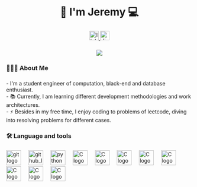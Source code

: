 <h1 align="center">👋 I'm Jeremy 💻</h1>

###

<div align="center">
  <a href="https://www.linkedin.com/in/jeremy-arriagada-a3424b246/">
    <img  src="https://img.shields.io/static/v1?message=LinkedIn&logo=linkedin&label=&color=0077B5&logoColor=white&labelColor=&style=for-the-badge" hrel="https://www.linkedin.com/in/jeremy-arriagada-a3424b246/" height="25" alt="linkedin logo"  >
  </a>
  <img src="https://img.shields.io/static/v1?message=Discord&logo=discord&label=&color=7289DA&logoColor=white&labelColor=&style=for-the-badge" height="25" alt="discord logo"  />
</div>

###

<div align="center">
  <img src="https://visitor-badge.laobi.icu/badge?page_id=jeremy12go.jeremy12go&"  />
</div>

###

<h3 align="left">👨🏻‍💻  About Me</h3>

###

<p align="left">- I'm a student engineer of computation, black-end and database enthusiast.<br>
- 📚 Currently, I am learning different development methodologies and work architectures.<br>- ⚡ Besides in my free time, I enjoy coding to problems of leetcode, diving into resolving problems for different cases.</p>

###

<h3 align="left">🛠 Language and tools</h3>

###

<div align="left">
  <img src="https://cdn.jsdelivr.net/gh/devicons/devicon/icons/git/git-original.svg" height="40" alt="git logo"  />
  <img width="12" />
  <img src="https://cdn.jsdelivr.net/gh/devicons/devicon/icons/github/github-original-wordmark.svg" height="40" alt="github_logo"  />
  <img width="12" />
  <img src="https://cdn.jsdelivr.net/gh/devicons/devicon/icons/python/python-original.svg" height="40" alt="python logo"  />
  <img width="12" />
  <img src="https://cdn.jsdelivr.net/gh/devicons/devicon/icons/c/c-original.svg"  height="40" alt="C logo"  />
  <img width="12" />
  <img src="https://cdn.jsdelivr.net/gh/devicons/devicon/icons/java/java-original.svg"  height="40" alt="C logo"  />
  <img width="12" />
  <img src="https://cdn.jsdelivr.net/gh/devicons/devicon/icons/php/php-original.svg"  height="40" alt="C logo"  />
  <img width="12" />
  <img src="https://cdn.jsdelivr.net/gh/devicons/devicon/icons/nodejs/nodejs-original-wordmark.svg"  height="40" alt="C logo"  />
  <img width="12" />
  <img src="https://cdn.jsdelivr.net/gh/devicons/devicon/icons/react/react-original.svg"  height="40" alt="C logo"  />
  <img width="12" />
  <img src="https://cdn.jsdelivr.net/gh/devicons/devicon/icons/express/express-original-wordmark.svg"  height="40" alt="C logo"  />
  <img width="12" />
  <img src="https://cdn.jsdelivr.net/gh/devicons/devicon/icons/mysql/mysql-original-wordmark.svg"  height="40" alt="C logo"  />
  <img width="12" />
  <img src="https://cdn.jsdelivr.net/gh/devicons/devicon/icons/postgresql/postgresql-original-wordmark.svg"  height="40" alt="C logo"  />
  <img width="12" />
</div>

###
